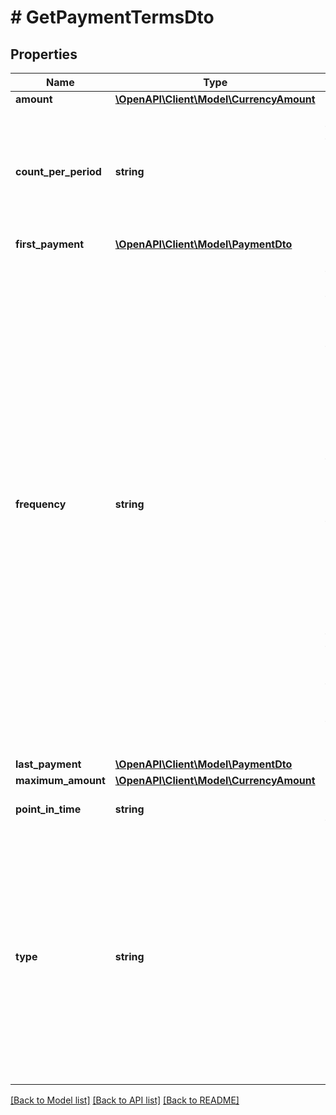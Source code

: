 # # GetPaymentTermsDto

## Properties

Name | Type | Description | Notes
------------ | ------------- | ------------- | -------------
**amount** | [**\OpenAPI\Client\Model\CurrencyAmount**](CurrencyAmount.md) |  | [optional]
**count_per_period** | **string** | Qualifies the frequency in terms of the number of instructions to be created and processed during the specified period. | [optional]
**first_payment** | [**\OpenAPI\Client\Model\PaymentDto**](PaymentDto.md) |  | [optional]
**frequency** | **string** | Payment frequency.  * **ADHOC**: Event takes place on request or as necessary.  * **DAILY**: Event takes place every day.  * **FORTNIGHTLY**: Event takes place every two weeks.  * **INTRA_DAY**: Event takes place several times a day.  * **SEMI_ANNUAL**: Event takes place every six months or two times a year.  * **MONTHLY**: Event takes place every month or once a month.  * **QUARTERLY**: Event takes place every three months or four times a year.  * **WEEKLY**: Event takes place once a week.  * **ANNUAL**: Event takes place every year or once a year. |
**last_payment** | [**\OpenAPI\Client\Model\PaymentDto**](PaymentDto.md) |  | [optional]
**maximum_amount** | [**\OpenAPI\Client\Model\CurrencyAmount**](CurrencyAmount.md) |  | [optional]
**point_in_time** | **string** | Qualifies payment frequency | [optional]
**type** | **string** | Payment type.  * **BALLOON**: Payment amount is fixed with large final payment amount.  * **FIXED**: Payment amount is fixed.  * **USAGE_BASED**: Payment amount is based on usage.  * **VARIABLE**: Payment amount is variable. | [optional]

[[Back to Model list]](../../README.md#models) [[Back to API list]](../../README.md#endpoints) [[Back to README]](../../README.md)
